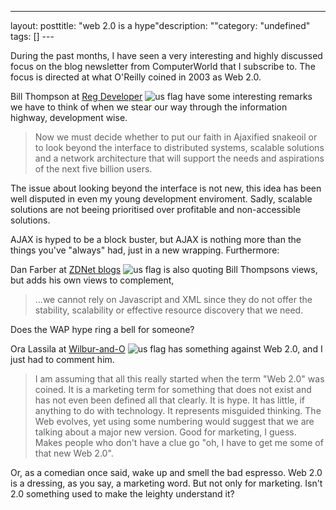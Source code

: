 --- 
layout: posttitle: "web 2.0 is a hype"description: ""category: "undefined" tags: [] --- <p>During the past months, I have seen a very interesting and highly discussed focus on the blog newsletter from ComputerWorld that I subscribe to. The focus is directed at what O'Reilly coined in 2003 as Web 2.0.</p> <p>Bill Thompson at <a href="http://www.regdeveloper.co.uk/2006/11/25/forward_to_the_distributed_revolution/">Reg Developer</a> <img src="http://cdn.umedia.no/img/flag/us.png" alt="us flag"/> have some interesting remarks we have to think of when we stear our way through the information highway, development wise.</p> <p><blockquote>Now we must decide whether to put our faith in Ajaxified snakeoil or to look beyond the interface to distributed systems, scalable solutions and a network architecture that will support the needs and aspirations of the next five billion users.</blockquote></p> <p>The issue about looking beyond the interface is not new, this idea has been well disputed in even my young development enviroment. Sadly, scalable solutions are not beeing prioritised over profitable and non-accessible solutions.</p> <p>AJAX is hyped to be a block buster, but AJAX is nothing more than the things you've "always" had, just in a new wrapping. Furthermore:</p> <p>Dan Farber at <a href="http://blogs.zdnet.com/BTL/?p=4004">ZDNet blogs</a> <img src="http://cdn.umedia.no/img/flag/us.png" alt="us flag"/> is also quoting Bill Thompsons views, but adds his own views to complement, <blockquote>...we cannot rely on Javascript and XML since they do not offer the stability, scalability or effective resource discovery that we need.</blockquote></p> <p>Does the WAP hype ring a bell for someone?</p> <p>Ora Lassila at <a href="http://www.lassila.org/blog/archive/2006/11/i_dont_mean_to_1.html">Wilbur-and-O</a> <img src="http://cdn.umedia.no/img/flag/us.png" alt="us flag"/> has something against Web 2.0, and I just had to comment him.</p> <p><blockquote>I am assuming that all this really started when the term "Web 2.0" was coined. It is a marketing term for something that does not exist and has not even been defined all that clearly. It is hype. It has little, if anything to do with technology. It represents misguided thinking. The Web evolves, yet using some numbering would suggest that we are talking about a major new version. Good for marketing, I guess. Makes people who don't have a clue go "oh, I have to get me some of that new Web 2.0".</blockquote></p> <p>Or, as a comedian once said, wake up and smell the bad espresso. Web 2.0 is a dressing, as you say, a marketing word. But not only for marketing. Isn't 2.0 something used to make the leighty understand it?</p>
